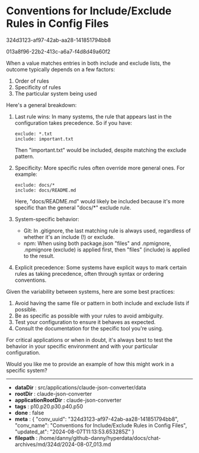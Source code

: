# Conventions for Include/Exclude Rules in Config Files

324d3123-af97-42ab-aa28-141851794bb8

013a8f96-22b2-413c-a6a7-f4d8d49a60f2

 When a value matches entries in both include and exclude lists, the outcome typically depends on a few factors:

1. Order of rules
2. Specificity of rules
3. The particular system being used

Here's a general breakdown:

1. Last rule wins:
   In many systems, the rule that appears last in the configuration takes precedence. So if you have:
   
   ```
   exclude: *.txt
   include: important.txt
   ```
   
   Then "important.txt" would be included, despite matching the exclude pattern.

2. Specificity:
   More specific rules often override more general ones. For example:
   
   ```
   exclude: docs/*
   include: docs/README.md
   ```
   
   Here, "docs/README.md" would likely be included because it's more specific than the general "docs/*" exclude rule.

3. System-specific behavior:
   - Git: In .gitignore, the last matching rule is always used, regardless of whether it's an include (!) or exclude.
   - npm: When using both package.json "files" and .npmignore, .npmignore (exclude) is applied first, then "files" (include) is applied to the result.

4. Explicit precedence:
   Some systems have explicit ways to mark certain rules as taking precedence, often through syntax or ordering conventions.

Given the variability between systems, here are some best practices:

1. Avoid having the same file or pattern in both include and exclude lists if possible.
2. Be as specific as possible with your rules to avoid ambiguity.
3. Test your configuration to ensure it behaves as expected.
4. Consult the documentation for the specific tool you're using.

For critical applications or when in doubt, it's always best to test the behavior in your specific environment and with your particular configuration.

Would you like me to provide an example of how this might work in a specific system?

---

* **dataDir** : src/applications/claude-json-converter/data
* **rootDir** : claude-json-converter
* **applicationRootDir** : claude-json-converter
* **tags** : p10.p20.p30.p40.p50
* **done** : false
* **meta** : {
  "conv_uuid": "324d3123-af97-42ab-aa28-141851794bb8",
  "conv_name": "Conventions for Include/Exclude Rules in Config Files",
  "updated_at": "2024-08-07T11:13:53.653285Z"
}
* **filepath** : /home/danny/github-danny/hyperdata/docs/chat-archives/md/324d/2024-08-07_013.md